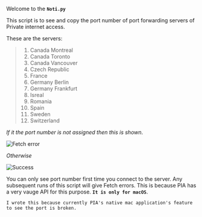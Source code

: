 Welcome to the **`Noti.py`**


This script is to see and copy the port number of port forwarding servers of Private internet access.

These are the servers:

> 1. Canada Montreal
> 2. Canada Toronto
> 3. Canada Vancouver
> 4. Czech Republic
> 5. France
> 6. Germany Berlin
> 7. Germany Frankfurt
> 8. Isreal
> 9. Romania
> 10. Spain
> 11. Sweden
> 12. Switzerland


_If it the port number is not assigned then this is shown_.

![Fetch error](https://res.cloudinary.com/dhqfxgoeo/image/upload/v1546158157/b.png)


_Otherwise_ 

![Success](https://res.cloudinary.com/dhqfxgoeo/image/upload/v1546158157/a.png)


You can only see port number first time you connect to the server. Any subsequent runs of this script will give Fetch errors.
This is because PIA has a very vauge API for this purpose. **`It is only for macOS`**.


`I wrote this because currently PIA's native mac application's feature to see the port is broken.`
